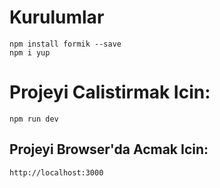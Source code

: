 
# Kurulumlar
```
npm install formik --save
npm i yup
```
# Projeyi Calistirmak Icin:

```
npm run dev
```

## Projeyi Browser'da Acmak Icin:

```
http://localhost:3000
```

